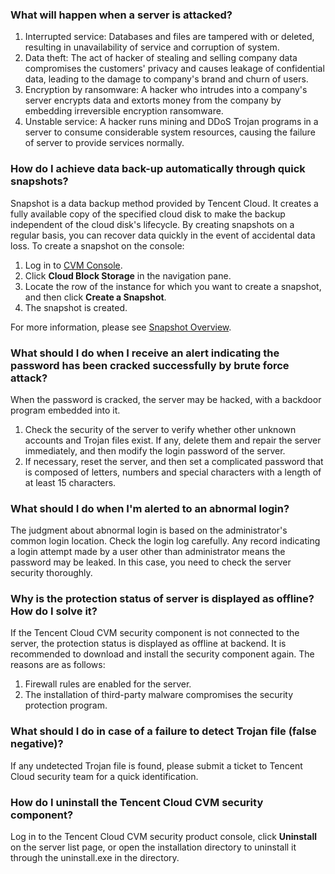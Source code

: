### What will happen when a server is attacked?
1. Interrupted service: Databases and files are tampered with or deleted, resulting in unavailability of service and corruption of system.
2. Data theft: The act of hacker of stealing and selling company data compromises the customers' privacy and causes leakage of confidential data, leading to the damage to company's brand and churn of users.
3. Encryption by ransomware: A hacker who intrudes into a company's server encrypts data and extorts money from the company by embedding irreversible encryption ransomware.
4. Unstable service: A hacker runs mining and DDoS Trojan programs in a server to consume considerable system resources, causing the failure of server to provide services normally.

### How do I achieve data back-up automatically through quick snapshots?
Snapshot is a data backup method provided by Tencent Cloud. It creates a fully available copy of the specified cloud disk to make the backup independent of the cloud disk's lifecycle. By creating snapshots on a regular basis, you can recover data quickly in the event of accidental data loss.
To create a snapshot on the console:
1. Log in to [CVM Console](https://console.cloud.tencent.com/cvm/overview).
2. Click **Cloud Block Storage** in the navigation pane.
3. Locate the row of the instance for which you want to create a snapshot, and then click **Create a Snapshot**.
4. The snapshot is created.

For more information, please see [Snapshot Overview](https://intl.cloud.tencent.com/document/product/362/31638).

### What should I do when I receive an alert indicating the password has been cracked successfully by brute force attack?
When the password is cracked, the server may be hacked, with a backdoor program embedded into it.
1. Check the security of the server to verify whether other unknown accounts and Trojan files exist. If any, delete them and repair the server immediately, and then modify the login password of the server.
2. If necessary, reset the server, and then set a complicated password that is composed of letters, numbers and special characters with a length of at least 15 characters.

### What should I do when I'm alerted to an abnormal login?
The judgment about abnormal login is based on the administrator's common login location. Check the login log carefully. Any record indicating a login attempt made by a user other than administrator means the password may be leaked. In this case, you need to check the server security thoroughly.

### Why is the protection status of server is displayed as offline? How do I solve it? 
If the Tencent Cloud CVM security component is not connected to the server, the protection status is displayed as offline at backend. It is recommended to download and install the security component again.
The reasons are as follows:
1. Firewall rules are enabled for the server.
2. The installation of third-party malware compromises the security protection program.

### What should I do in case of a failure to detect Trojan file (false negative)?
If any undetected Trojan file is found, please submit a ticket to Tencent Cloud security team for a quick identification.

### How do I uninstall the Tencent Cloud CVM security component?
Log in to the Tencent Cloud CVM security product console, click **Uninstall** on the server list page, or open the installation directory to uninstall it through the uninstall.exe in the directory.
